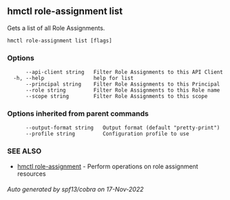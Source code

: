 ## hmctl role-assignment list

Gets a list of all Role Assignments.

```
hmctl role-assignment list [flags]
```

### Options

```
      --api-client string   Filter Role Assignments to this API Client
  -h, --help                help for list
      --principal string    Filter Role Assignments to this Principal
      --role string         Filter Role Assignments to this Role name
      --scope string        Filter Role Assignments to this scope
```

### Options inherited from parent commands

```
      --output-format string   Output format (default "pretty-print")
      --profile string         Configuration profile to use
```

### SEE ALSO

* [hmctl role-assignment](hmctl_role-assignment.md)	 - Perform operations on role assignment resources

###### Auto generated by spf13/cobra on 17-Nov-2022
